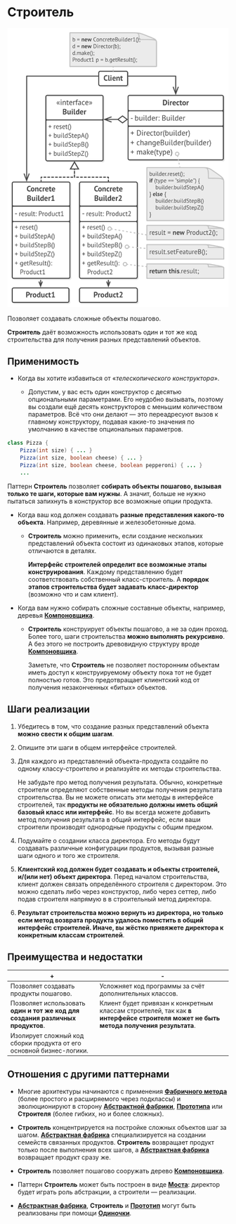 # Строитель

![UML](/src/AdditionalDocs/uml/Builder.png)

Позволяет создавать сложные объекты пошагово.
 
**Строитель** даёт возможность использовать один и тот же код строительства для получения разных представлений объектов.

## Применимость

- Когда вы хотите избавиться от «*телескопического конструктора*».

  - Допустим, у вас есть один конструктор с десятью опциональными параметрами. Его неудобно вызывать, поэтому вы создали ещё десять конструкторов с меньшим количеством параметров. Всё что они делают — это переадресуют вызов к главному конструктору, подавая какие-то значения по умолчанию в качестве опциональных параметров.
```java
class Pizza {
    Pizza(int size) { ... }        
    Pizza(int size, boolean cheese) { ... }    
    Pizza(int size, boolean cheese, boolean pepperoni) { ... }    
    ...
```
Паттерн **Строитель** позволяет **собирать объекты пошагово, вызывая только те шаги, которые вам нужны**. А значит, больше не нужно пытаться запихнуть в конструктор все возможные опции продукта.

- Когда ваш код должен создавать **разные представления какого-то объекта**. Например, деревянные и железобетонные дома.

  - **Строитель** можно применить, если создание нескольких представлений объекта состоит из одинаковых этапов, которые отличаются в деталях.

    **Интерфейс строителей определит все возможные этапы конструирования**. Каждому представлению будет соответствовать собственный класс-строитель. А **порядок этапов строительства будет задавать класс-директор** (возможно что и сам клиент).

- Когда вам нужно собирать сложные составные объекты, например, деревья [**Компоновщика**][Composite].

  - **Строитель** конструирует объекты пошагово, а не за один проход. Более того, шаги строительства **можно выполнять рекурсивно**. А без этого не построить древовидную структуру вроде [**Компоновщика**][Composite].

    Заметьте, что **Строитель** не позволяет посторонним объектам иметь доступ к конструируемому объекту пока тот не будет полностью готов. Это предотвращает клиентский код от получения незаконченных «битых» объектов.

## Шаги реализации

1. Убедитесь в том, что создание разных представлений объекта **можно свести к общим шагам**.

2. Опишите эти шаги в общем интерфейсе строителей.

3. Для каждого из представлений объекта-продукта создайте по одному классу-строителю и реализуйте их методы строительства.

   Не забудьте про метод получения результата. Обычно, конкретные строители определяют собственные методы получения результата строительства. Вы не можете описать эти методы в интерфейсе строителей, так **продукты не обязательно должны иметь общий базовый класс или интерфейс**. Но вы всегда можете добавить метод получения результата в общий интерфейс, если ваши строители производят однородные продукты с общим предком.

4. Подумайте о создании класса директора. Его методы будут создавать различные конфигурации продуктов, вызывая разные шаги одного и того же строителя.

5. **Клиентский код должен будет создавать и объекты строителей, и/(или нет) объект директора**. Перед началом строительства, клиент должен связать определённого строителя с директором. Это можно сделать либо через конструктор, либо через сеттер, либо подав строителя напрямую в в строительный метод директора.

6. **Результат строительства можно вернуть из директора, но только если метод возврата продукта удалось поместить в общий интерфейс строителей. Иначе, вы жёстко привяжете директора к конкретным классам строителей**.

## Преимущества и недостатки
 
 | + | - |
 | ------ | ------ |
 |Позволяет создавать продукты пошагово.|Усложняет код программы за счёт дополнительных классов.
 |Позволяет использовать **один и тот же код для создания различных продуктов**. |Клиент будет привязан к конкретным классам строителей, так как **в интерфейсе строителя может не быть метода получения результата**.
 |Изолирует сложный код сборки продукта от его основной бизнес-логики.
 
 
## Отношения с другими паттернами

- Многие архитектуры начинаются с применения [**Фабричного метода**][Factory_Method] (более простого и расширяемого через подклассы) и эволюционируют в сторону [**Абстрактной фабрики**][Abstract_Factory], [**Прототипа**][Prototype] или **Строителя** (более гибких, но и более сложных).

- **Строитель** концентрируется на постройке сложных объектов шаг за шагом. [**Абстрактная фабрика**][Abstract_Factory] специализируется на создании семейств связанных продуктов. **Строитель** возвращает продукт только после выполнения всех шагов, а [**Абстрактная фабрика**][Abstract_Factory] возвращает продукт сразу же.

- **Строитель** позволяет пошагово сооружать дерево [**Компоновщика**][Composite].

- Паттерн **Строитель** может быть построен в виде [**Моста**][Bridge]: директор будет играть роль абстракции, а строители — реализации.

- [**Абстрактная фабрика**][Abstract_Factory], **Строитель** и [**Прототип**][Prototype] могут быть реализованы при помощи [**Одиночки**][Singleton].


[Abstract_Factory]: </src/Creational/Factorys/Abstract_Factory/Abstract_Factory.md>
[Factory_Method]: </src/Creational/Factorys/Factory_Method/Factory_Method.md>
[Builder]: </src/Creational/Builder/Builder.md>
[Prototype]: </src/Creational/Prototype/Prototype.md>
[Singleton]: </src/Creational/Singleton/Singleton.md>

[Adapter]: </src/Structural/Adapter/Adapter.md>
[Bridge]: </src/Structural/Bridge/Bridge.md>
[Composite]: </src/Structural/Composite/Composite.md>
[Decorator]: </src/Structural/Decorator/Decorator.md>
[Facade]: </src/Structural/Facade/Facade.md>
[Flyweight]: </src/Structural/Flyweight/Flyweight.md>
[Proxy]: </src/Structural/Proxy/Proxy.md>

[Chain_of_Responsibility]: </src/Behavioral/Chain_of_Responsibility/Chain_of_Responsibility.md>
[Command]: </src/Behavioral/Command/Command.md>
[Iterator]: </src/Behavioral/Iterator/Iterator.md>
[Mediator]: </src/Behavioral/Mediator/Mediator.md>
[Memento]: </src/Behavioral/Memento/Memento.md>
[Observer]: </src/Behavioral/Observer/Observer.md>
[State]: </src/Behavioral/State/State.md>
[Strategy]: </src/Behavioral/Strategy/Strategy.md>
[Template_Method]: </src/Behavioral/Template_Method/Template_Method.md>
[Visitor]: </src/Behavioral/Visitor/Visitor.md>